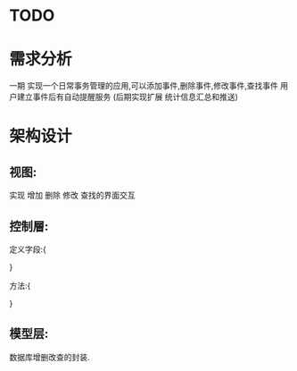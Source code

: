 # TODO
# 需求分析
一期
实现一个日常事务管理的应用,可以添加事件,删除事件,修改事件,查找事件
用户建立事件后有自动提醒服务
(后期实现扩展  统计信息汇总和推送)

# 架构设计
## 视图:
实现 增加 删除 修改 查找的界面交互

## 控制層:

定义字段:{


}

方法:{

}

## 模型层:
数据库增删改查的封装.


